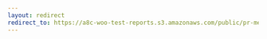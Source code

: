 ```yaml
---
layout: redirect
redirect_to: https://a8c-woo-test-reports.s3.amazonaws.com/public/pr-merge/45258/e2e/index.html
---
```

